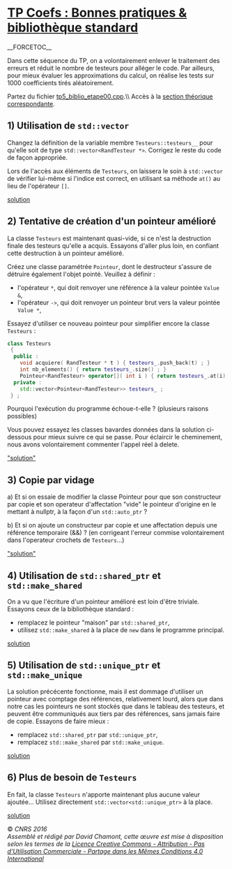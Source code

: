 # [TP Coefs : Bonnes pratiques & bibliothèque standard](README.md)

\_\_FORCETOC\_\_

Dans cette séquence du TP, on a volontairement enlever le traitement des erreurs et réduit le nombre de testeurs pour alléger le code. Par ailleurs, pour mieux évaluer les approximations du calcul, on réalise les tests sur 1000 coefficients tirés aléatoirement.

Partez du fichier [tp5\_biblio\_etape00.cpp](https://github.com/ReseauDevlog/SynopeCpp/raw/master/session-2016-04-idf/coefs/tp5_biblio_etape00.cpp).\\\\ Accès à la [section théorique correspondante](TheorieBonnesPratiquesBiblio.md).

## 1\) Utilisation de `std::vector`

Changez la définition de la variable membre `Testeurs::testeurs__` pour qu'elle soit de type `std::vector<RandTesteur *>`. Corrigez le reste du code de façon appropriée.

Lors de l'accès aux éléments de `Testeurs`, on laissera le soin à `std::vector` de vérifier lui-même si l'indice est correct, en utilisant sa méthode `at()` au lieu de l'opérateur `[]`.

[solution](https://github.com/ReseauDevlog/SynopeCpp/raw/master/session-2016-04-idf/coefs/tp5_biblio_etape01.cpp)

## 2\) Tentative de création d'un pointeur amélioré

La classe `Testeurs` est maintenant quasi-vide, si ce n'est la destruction finale des testeurs qu'elle a acquis. Essayons d'aller plus loin, en confiant cette destruction à un pointeur amélioré.

Créez une classe paramétrée `Pointeur`<Value>, dont le destructeur s'assure de détruire également l'objet pointé. Veuillez à définir :

  - l'opérateur `*`, qui doit renvoyer une référence à la valeur pointée `Value &`,
  - l'opérateur `->`, qui doit renvoyer un pointeur brut vers la valeur pointée `Value *`,

Essayez d'utiliser ce nouveau pointeur pour simplifier encore la classe `Testeurs` :

``` cpp
class Testeurs
 {
  public :
    void acquiere( RandTesteur * t ) { testeurs_.push_back(t) ; }
    int nb_elements() { return testeurs_.size() ; }
    Pointeur<RandTesteur> operator[]( int i ) { return testeurs_.at(i) ; }
  private :
    std::vector<Pointeur<RandTesteur>> testeurs_ ;
 } ;
```

Pourquoi l'exécution du programme échoue-t-elle ? (plusieurs raisons possibles)

Vous pouvez essayez les classes bavardes données dans la solution ci-dessous pour mieux suivre ce qui se passe. Pour éclaircir le cheminement, nous avons volontairement commenter l'appel réel à delete.

["solution"](https://github.com/ReseauDevlog/SynopeCpp/raw/master/session-2016-04-idf/coefs/tp5_biblio_etape02.cpp)

## 3\) Copie par vidage

a) Et si on essaie de modifier la classe Pointeur pour que son constructeur par copie et son operateur d'affectation "vide" le pointeur d'origine en le mettant à nullptr, à la façon d'un `std::auto_ptr` ?

b) Et si on ajoute un constructeur par copie et une affectation depuis une référence temporaire (&&) ? (en corrigeant l'erreur commise volontairement dans l'operateur crochets de `Testeurs`...)

["solution"](https://github.com/ReseauDevlog/SynopeCpp/raw/master/session-2016-04-idf/coefs/tp5_biblio_etape03.cpp)

## 4\) Utilisation de `std::shared_ptr` et `std::make_shared`

On a vu que l'écriture d'un pointeur amélioré est loin d'être triviale. Essayons ceux de la bibliothèque standard :

  - remplacez le pointeur "maison" par `std::shared_ptr`,
  - utilisez `std::make_shared` à la place de `new` dans le programme principal.

[solution](https://github.com/ReseauDevlog/SynopeCpp/raw/master/session-2016-04-idf/coefs/tp5_biblio_etape04.cpp)

## 5\) Utilisation de `std::unique_ptr` et `std::make_unique`

La solution précécente fonctionne, mais il est dommage d'utiliser un pointeur avec comptage des références, relativement lourd, alors que dans notre cas les pointeurs ne sont stockés que dans le tableau des testeurs, et peuvent être communiqués aux tiers par des références, sans jamais faire de copie. Essayons de faire mieux :

  - remplacez `std::shared_ptr` par `std::unique_ptr`,
  - remplacez `std::make_shared` par `std::make_unique`.

[solution](https://github.com/ReseauDevlog/SynopeCpp/raw/master/session-2016-04-idf/coefs/tp5_biblio_etape05.cpp)

## 6\) Plus de besoin de `Testeurs`

En fait, la classe `Testeurs` n'apporte maintenant plus aucune valeur ajoutée... Utilisez directement `std::vector<std::unique_ptr`<RandTesteur>`>` à la place.

[solution](https://github.com/ReseauDevlog/SynopeCpp/raw/master/session-2016-04-idf/coefs/tp5_biblio_etape06.cpp)

  
  
© *CNRS 2016*  
*Assemblé et rédigé par David Chamont, cette œuvre est mise à disposition selon les termes de la [Licence Creative Commons - Attribution - Pas d’Utilisation Commerciale - Partage dans les Mêmes Conditions 4.0 International](http://creativecommons.org/licenses/by-nc-sa/4.0/)*
